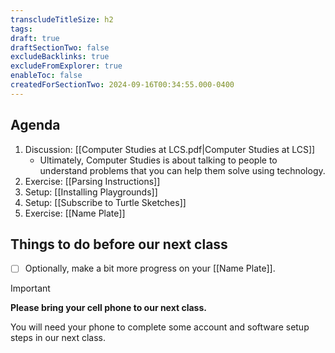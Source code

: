 ```yaml
---
transcludeTitleSize: h2
tags:
draft: true
draftSectionTwo: false
excludeBacklinks: true
excludeFromExplorer: true
enableToc: false
createdForSectionTwo: 2024-09-16T00:34:55.000-0400
---
```

## Agenda
1. Discussion: [[Computer Studies at LCS.pdf|Computer Studies at LCS]]
	- Ultimately, Computer Studies is about talking to people to understand problems that you can help them solve using technology.
1. Exercise: [[Parsing Instructions]]
1. Setup: [[Installing Playgrounds]]
1. Setup: [[Subscribe to Turtle Sketches]]
1. Exercise: [[Name Plate]]

## Things to do before our next class
- [ ] Optionally, make a bit more progress on your [[Name Plate]].

> [!IMPORTANT]
> 
> **Please bring your cell phone to our next class.**
> 
> You will need your phone to complete some account and software setup steps in our next class.